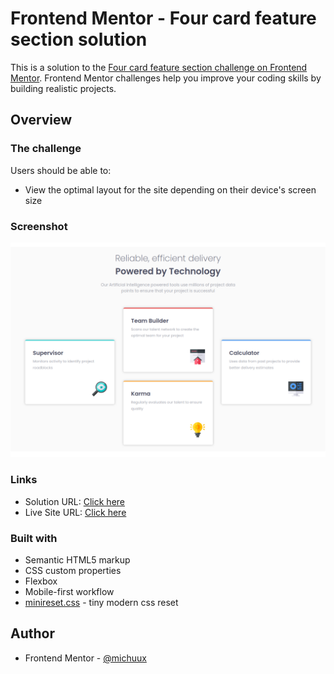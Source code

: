 # Frontend Mentor - Four card feature section solution

This is a solution to the [Four card feature section challenge on Frontend Mentor](https://www.frontendmentor.io/challenges/four-card-feature-section-weK1eFYK). Frontend Mentor challenges help you improve your coding skills by building realistic projects. 

## Overview

### The challenge

Users should be able to:

- View the optimal layout for the site depending on their device's screen size

### Screenshot

![](./screenshot.png)


### Links

- Solution URL: [Click here](https://your-solution-url.com)
- Live Site URL: [Click here](https://your-live-site-url.com)


### Built with

- Semantic HTML5 markup
- CSS custom properties
- Flexbox
- Mobile-first workflow
- [minireset.css](https://jgthms.com/minireset.css/) - tiny modern css reset

## Author

- Frontend Mentor - [@michuux](https://www.frontendmentor.io/profile/michuux)
